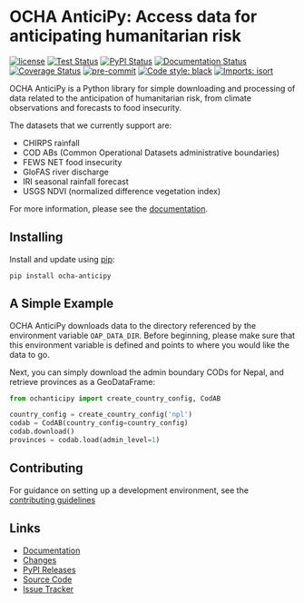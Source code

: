 # OCHA AnticiPy: Access data for anticipating humanitarian risk

[![license](https://img.shields.io/github/license/OCHA-DAP/ocha-anticipy.svg)](https://github.com/OCHA-DAP/pa-aa-toolbx/blob/main/LICENSE)
[![Test Status](https://github.com/OCHA-DAP/ocha-anticipy/workflows/tests/badge.svg)](https://github.com/OCHA-DAP/ocha-anticipy/actions?query=workflow%3Atests)
[![PyPI Status](https://github.com/OCHA-DAP/ocha-anticipy/workflows/PyPI/badge.svg)](https://github.com/OCHA-DAP/ocha-anticipy/actions?query=workflow%3APyPI)
[![Documentation Status](https://readthedocs.org/projects/ocha-anticipy/badge/?version=latest)](https://ocha-anticipy.readthedocs.io/en/latest/?badge=latest)
[![Coverage Status](https://codecov.io/gh/OCHA-DAP/ocha-anticipy/branch/main/graph/badge.svg?token=JpWZc5js4y)](https://codecov.io/gh/OCHA-DAP/ocha-anticipy)
[![pre-commit](https://img.shields.io/badge/pre--commit-enabled-brightgreen?logo=pre-commit)](https://github.com/pre-commit/pre-commit)
[![Code style: black](https://img.shields.io/badge/code%20style-black-000000.svg)](https://github.com/psf/black)
[![Imports: isort](https://img.shields.io/badge/%20imports-isort-%231674b1?style=flat&labelColor=ef8336)](https://pycqa.github.io/isort/)

OCHA AnticiPy is a Python library for simple downloading and processing
of data related to the anticipation of humanitarian risk,
from climate observations and forecasts to food insecurity.

The datasets that we currently support are:

- CHIRPS rainfall
- COD ABs (Common Operational Datasets administrative boundaries)
- FEWS NET food insecurity
- GloFAS river discharge
- IRI seasonal rainfall forecast
- USGS NDVI (normalized difference vegetation index)

For more information, please see the
[documentation](https://ocha-anticipy.readthedocs.io/en/latest/).

## Installing

Install and update using [pip](https://pip.pypa.io/en/stable/getting-started/):

```shell
pip install ocha-anticipy
```

## A Simple Example

OCHA AnticiPy downloads data to the directory referenced by the
environment variable `OAP_DATA_DIR`. Before beginning, please make
sure that this environment variable is defined and points to where you would
like the data to go.

Next, you can simply download the admin boundary CODs for Nepal,
and retrieve provinces as a GeoDataFrame:

```python
from ochanticipy import create_country_config, CodAB

country_config = create_country_config('npl')
codab = CodAB(country_config=country_config)
codab.download()
provinces = codab.load(admin_level=1)
```

## Contributing

For guidance on setting up a development environment, see the
[contributing guidelines](https://github.com/OCHA-DAP/ocha-anticipy/blob/main/CONTRIBUTING.rst)

## Links

- [Documentation](https://ocha-anticipy.readthedocs.io/en/latest/)
- [Changes](https://github.com/OCHA-DAP/ocha-anticipy/blob/main/CHANGELOG.rst)
- [PyPI Releases](https://pypi.org/project/ocha-anticipy/)
- [Source Code](https://github.com/OCHA-DAP/ocha-anticipy)
- [Issue Tracker](https://github.com/OCHA-DAP/ocha-anticipy/issues)
